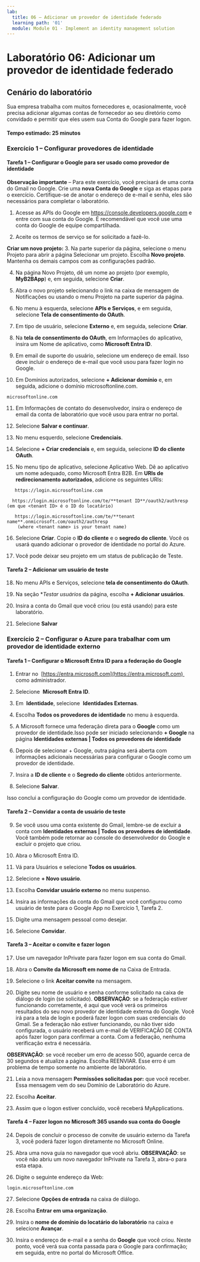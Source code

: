 ```yaml
---
lab:
  title: 06 – Adicionar um provedor de identidade federado
  learning path: '01'
  module: Module 01 - Implement an identity management solution
---
```


# Laboratório 06: Adicionar um provedor de identidade federado

## Cenário do laboratório

Sua empresa trabalha com muitos fornecedores e, ocasionalmente, você precisa adicionar algumas contas de fornecedor ao seu diretório como convidado e permitir que eles usem sua Conta do Google para fazer logon.

#### Tempo estimado: 25 minutos

### Exercício 1 – Configurar provedores de identidade

#### Tarefa 1 – Configurar o Google para ser usado como provedor de identidade

**Observação importante** – Para este exercício, você precisará de uma conta do Gmail no Google. Crie uma **nova Conta do Google** e siga as etapas para o exercício.  Certifique-se de anotar o endereço de e-mail e senha, eles são necessários para completar o laboratório.

1. Acesse as APIs do Google em https://console.developers.google.com e entre com sua conta do Google. É recomendável que você use uma conta do Google de equipe compartilhada.

2. Aceite os termos de serviço se for solicitado a fazê-lo.

**Criar um novo projeto:**
3. Na parte superior da página, selecione o menu Projeto para abrir a página Selecionar um projeto. Escolha **Novo projeto**.  Mantenha os demais campos com as configurações padrão.

4. Na página Novo Projeto, dê um nome ao projeto (por exemplo, **MyB2BApp**) e, em seguida, selecione **Criar**.

5. Abra o novo projeto selecionando o link na caixa de mensagem de Notificações ou usando o menu Projeto na parte superior da página.

6. No menu à esquerda, selecione **APIs e Serviços**, e em seguida, selecione **Tela de consentimento do OAuth**.

7. Em tipo de usuário, selecione **Externo** e, em seguida, selecione **Criar**.

8. Na **tela de consentimento do OAuth**, em Informações do aplicativo, insira um Nome de aplicativo, como **Microsoft Entra ID**.

9. Em email de suporte do usuário, selecione um endereço de email. Isso deve incluir o endereço de e-mail que você usou para fazer login no Google.

10. Em Domínios autorizados, selecione **+ Adicionar domínio** e, em seguida, adicione o domínio microsoftonline.com.

   ```
   microsoftonline.com
   ```

11. Em Informações de contato do desenvolvedor, insira o endereço de email da conta de laboratório que você usou para entrar no portal.

12. Selecione **Salvar e continuar**.

13. No menu esquerdo, selecione **Credenciais**.

14. Selecione **+ Criar credenciais** e, em seguida, selecione **ID do cliente OAuth**.

15. No menu tipo de aplicativo, selecione Aplicativo Web. Dê ao aplicativo um nome adequado, como Microsoft Entra B2B. Em **URIs de redirecionamento autorizados**, adicione os seguintes URIs:

   ```
      https://login.microsoftonline.com
   ```
      https://login.microsoftonline.com/te/**tenant ID**/oauth2/authresp    (em que <tenant ID> é o ID do locatário)
   ```
      https://login.microsoftonline.com/te/**tenant name**.onmicrosoft.com/oauth2/authresp
       (where <tenant name> is your tenant name)
   ```

16. Selecione **Criar**. Copie o **ID do cliente** e o **segredo do cliente**. Você os usará quando adicionar o provedor de identidade no portal do Azure.

17. Você pode deixar seu projeto em um status de publicação de Teste.

#### Tarefa 2 – Adicionar um usuário de teste
18. No menu APIs e Serviços, selecione **tela de consentimento do OAuth**.

19. Na seção **Testar usuários* da página, escolha **+ Adicionar usuários**.

20. Insira a conta do Gmail que você criou (ou está usando) para este laboratório.

21. Selecione **Salvar**


### Exercício 2 – Configurar o Azure para trabalhar com um provedor de identidade externo

#### Tarefa 1 – Configurar o Microsoft Entra ID para a federação do Google
1. Entrar no  [https://entra.microsoft.com](https://entra.microsoft.com)  como administrador.

2. Selecione  **Microsoft Entra ID**.

3. Em  **Identidade**, selecione  **Identidades Externas**.

4. Escolha **Todos os provedores de identidade** no menu à esquerda.

5. A Microsoft fornece uma federação direta para o **Google** como um provedor de identidade.Isso pode ser iniciado selecionando **+ Google** na página **Identidades externas | Todos os provedores de identidade**
 
6. Depois de selecionar + Google, outra página será aberta com informações adicionais necessárias para configurar o Google como um provedor de identidade.  

7. Insira a **ID de cliente** e o **Segredo do cliente** obtidos anteriormente.

8. Selecione **Salvar**.

Isso conclui a configuração do Google como um provedor de identidade.

#### Tarefa 2 – Convidar a conta de usuário de teste
9. Se você usou uma conta existente do Gmail, lembre-se de excluir a conta com **Identidades externas | Todos os provedores de identidade**. Você também pode retornar ao console do desenvolvedor do Google e excluir o projeto que criou.

10. Abra o Microsoft Entra ID.

11. Vá para Usuários e selecione **Todos os usuários**.

12. Selecione **+ Novo usuário**.

13. Escolha **Convidar usuário externo** no menu suspenso.

14. Insira as informações da conta do Gmail que você configurou como usuário de teste para o Google App no Exercício 1, Tarefa 2.

15. Digite uma mensagem pessoal como desejar.

16. Selecione **Convidar**.

#### Tarefa 3 – Aceitar o convite e fazer logon
17. Use um navegador InPrivate para fazer logon em sua conta do Gmail.

18. Abra o **Convite da Microsoft em nome de** na Caixa de Entrada.

19. Selecione o link **Aceitar convite** na mensagem.

20. Digite seu nome de usuário e senha conforme solicitado na caixa de diálogo de login (se solicitado).
   **OBSERVAÇÃO**: se a federação estiver funcionando corretamente, é aqui que você verá os primeiros resultados do seu novo provedor de identidade externa do Google.  Você irá para a tela de login e poderá fazer logon com suas credenciais do Gmail.  Se a federação não estiver funcionando, ou não tiver sido configurada, o usuário receberá um e-mail de VERIFICAÇÃO DE CONTA após fazer logon para confirmar a conta.  Com a federação, nenhuma verificação extra é necessária.

   **OBSERVAÇÃO**: se você receber um erro de acesso 500, aguarde cerca de 30 segundos e atualize a página.  Escolha REENVIAR.  Esse erro é um problema de tempo somente no ambiente de laboratório.

21. Leia a nova mensagem **Permissões solicitadas por:** que você receber.  Essa mensagem vem do seu Domínio de Laboratório do Azure.

22. Escolha **Aceitar**.

23. Assim que o logon estiver concluído, você receberá MyApplications.

#### Tarefa 4 – Fazer logon no Microsoft 365 usando sua conta do Google
24. Depois de concluir o processo de convite de usuário externo da Tarefa 3, você poderá fazer logon diretamente no Microsoft Online.

25. Abra uma nova guia no navegador que você abriu.
   **OBSERVAÇÃO**: se você não abriu um novo navegador InPrivate na Tarefa 3, abra-o para esta etapa.

26. Digite o seguinte endereço da Web:

   ```
   login.microsoftonline.com
   ```

27. Selecione **Opções de entrada** na caixa de diálogo.
 
28. Escolha **Entrar em uma organização**.

29. Insira o **nome de domínio do locatário do laboratório** na caixa e selecione **Avançar**.

30. Insira o endereço de e-mail e a senha do **Google** que você criou.
Neste ponto, você verá sua conta passada para o Google para confirmação; em seguida, entre no portal do Microsoft Office.
